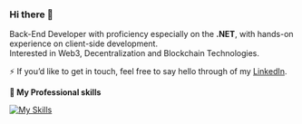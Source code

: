 ### Hi there 👋

Back-End Developer with proficiency especially on the **.NET**,
with hands-on experience on client-side development.<br>Interested in Web3, Decentralization and Blockchain Technologies.

⚡ If you’d like to get in touch, feel free to say hello through of my <a href="#">LinkedIn</a>.
<br />

 <strong>
  🔭  My Professional skills
  </strong>

<p align="center"> 
 
[![My Skills](https://skillicons.dev/icons?i=cs,dotnet,js,ts,react)](https://skillicons.dev)
  
</p>

